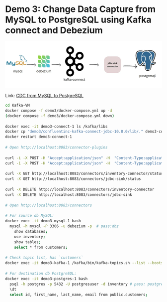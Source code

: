 # Demo 3: Change Data Capture from MySQL to PostgreSQL using Kafka connect and Debezium
![demo3 info](images/demo3.webp)

Link: [CDC from MySQL to PostgreSQL](https://blog.devgenius.io/change-data-capture-from-mysql-to-postgresql-using-kafka-connect-and-debezium-ae8740ef3a1d)

```bash
cd Kafka-VM
docker compose -f demo3/docker-compose.yml up -d
(docker compose -f demo3/docker-compose.yml down)

docker exec -it demo3-connect-1 ls /kafka/libs
docker cp "demo3/confluentinc-kafka-connect-jdbc-10.8.0/lib/." demo3-connect-1:/kafka/libs
docker restart demo3-connect-1

# Open http://localhost:8083/connector-plugins

curl -i -X POST -H "Accept:application/json" -H  "Content-Type:application/json" http://localhost:8083/connectors/ -d @demo3/scripts/source.json
curl -i -X POST -H "Accept:application/json" -H  "Content-Type:application/json" http://localhost:8083/connectors/ -d @demo3/scripts/sink.json

curl -X GET http://localhost:8083/connectors/inventory-connector/status
curl -X GET http://localhost:8083/connectors/jdbc-sink/status

curl -X DELETE http://localhost:8083/connectors/inventory-connector
curl -X DELETE http://localhost:8083/connectors/jdbc-sink

# Open http://localhost:8083/connectors

# For source db MySQL:
docker exec -it demo3-mysql-1 bash
  mysql -h mysql -P 3306 -u debezium -p  # pass:dbz
    show databases;
    use inventory;
    show tables;
    select * from customers;

# Check topic list, has `customers`
docker exec -it demo3-kafka-1 /kafka/bin/kafka-topics.sh --list --bootstrap-server kafka:9092

# For destination db PostgreSQL:
docker exec -it demo3-postgres-1 bash
  psql -h postgres -p 5432 -U postgresuser -d inventory # pass: postgrespw
  \dt
  select id, first_name, last_name, email from public.customers;
```
